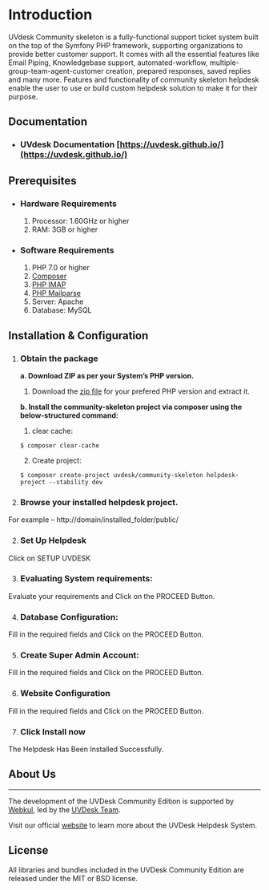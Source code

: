 # Introduction

UVdesk Community skeleton is a fully-functional support ticket system built on the top of the Symfony PHP framework, supporting organizations to provide better customer support.
It comes with all the essential features like Email Piping, Knowledgebase support, automated-workflow, multiple-group-team-agent-customer creation, prepared responses, saved replies and many more.
Features and functionality of community skeleton helpdesk enable the user to use or build custom helpdesk solution to make it for their purpose.

## Documentation

- ### UVdesk Documentation [https://uvdesk.github.io/](https://uvdesk.github.io/)

## Prerequisites

- ### Hardware Requirements

    1. Processor: 1.60GHz or higher
    2. RAM: 3GB or higher

- ### Software Requirements

    1. PHP 7.0 or higher
    2. [Composer](https://getcomposer.org/)
    3. [PHP IMAP](https://php.net/manual/en/book.imap.php)
    4. [PHP Mailparse](https://php.net/manual/en/book.mailparse.php)
    2. Server: Apache
    3. Database: MySQL

## Installation & Configuration

1. ### Obtain the package
    
    **a. Download ZIP as per your System’s PHP version.**    
    
    1. Download the [zip file](https://www.uvdesk.com/en/opensource/) for your prefered PHP version and extract it.

    **b. Install the community-skeleton project via composer using the below-structured command:**
    
    1. clear cache:
    
    ~~~
    $ composer clear-cache
    ~~~

    2. Create project:
    
    ~~~
    $ composer create-project uvdesk/community-skeleton helpdesk-project --stability dev
    ~~~

2. ### Browse your installed helpdesk project.
For example – http://domain/installed_folder/public/

2. ### Set Up Helpdesk
Click on SETUP UVDESK 

3. ### Evaluating System requirements:
Evaluate your requirements and Click on the PROCEED Button.  

4. ### Database Configuration:
Fill in the required fields and Click on the PROCEED Button.

5. ### Create Super Admin Account:
Fill in the required fields and Click on the PROCEED Button.

6. ### Website Configuration
Fill in the required fields and Click on the PROCEED Button.

7. ### Click Install now
The Helpdesk Has Been Installed Successfully.


## About Us
---
The development of the UVDesk Community Edition is supported by [Webkul][webkul], led by the [UVDesk Team](https://www.uvdesk.com/en/team/).

Visit our official [website][webkul] to learn more about the UVDesk Helpdesk System.


## License
All libraries and bundles included in the UVDesk Community Edition are released under the MIT or BSD license.

[webkul]: https://webkul.com/